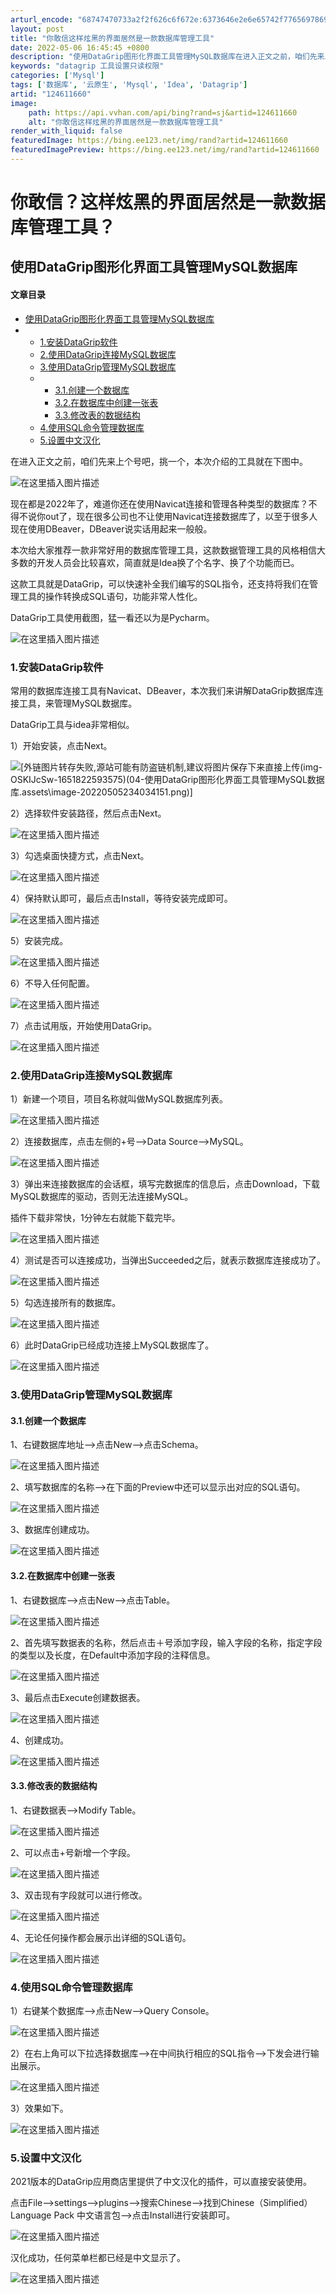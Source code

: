 ```yaml
---
arturl_encode: "68747470733a2f2f626c6f672e:6373646e2e6e65742f77656978696e5f34343935333635382f:61727469636c652f64657461696c732f313234363131363630"
layout: post
title: "你敢信这样炫黑的界面居然是一款数据库管理工具"
date: 2022-05-06 16:45:45 +0800
description: "使用DataGrip图形化界面工具管理MySQL数据库在进入正文之前，咱们先来上个号吧，挑一个，本次"
keywords: "datagrip 工具设置只读权限"
categories: ['Mysql']
tags: ['数据库', '云原生', 'Mysql', 'Idea', 'Datagrip']
artid: "124611660"
image:
    path: https://api.vvhan.com/api/bing?rand=sj&artid=124611660
    alt: "你敢信这样炫黑的界面居然是一款数据库管理工具"
render_with_liquid: false
featuredImage: https://bing.ee123.net/img/rand?artid=124611660
featuredImagePreview: https://bing.ee123.net/img/rand?artid=124611660
---
```


# 你敢信？这样炫黑的界面居然是一款数据库管理工具？

## 使用DataGrip图形化界面工具管理MySQL数据库

#### 文章目录

* [使用DataGrip图形化界面工具管理MySQL数据库](#DataGripMySQL_0)
* + [1.安装DataGrip软件](#1DataGrip_12)
  + [2.使用DataGrip连接MySQL数据库](#2DataGripMySQL_52)
  + [3.使用DataGrip管理MySQL数据库](#3DataGripMySQL_87)
  + - [3.1.创建一个数据库](#31_89)
    - [3.2.在数据库中创建一张表](#32_105)
    - [3.3.修改表的数据结构](#33_126)
  + [4.使用SQL命令管理数据库](#4SQL_149)
  + [5.设置中文汉化](#5_167)

在进入正文之前，咱们先来上个号吧，挑一个，本次介绍的工具就在下图中。
  
![在这里插入图片描述](https://i-blog.csdnimg.cn/blog_migrate/6357ed70b528b860a14436beb4b4a01c.png)
  
现在都是2022年了，难道你还在使用Navicat连接和管理各种类型的数据库？不得不说你out了，现在很多公司也不让使用Navicat连接数据库了，以至于很多人现在使用DBeaver，DBeaver说实话用起来一般般。
  
本次给大家推荐一款非常好用的数据库管理工具，这款数据管理工具的风格相信大多数的开发人员会比较喜欢，简直就是Idea换了个名字、换了个功能而已。
  
这款工具就是DataGrip，可以快速补全我们编写的SQL指令，还支持将我们在管理工具的操作转换成SQL语句，功能非常人性化。

DataGrip工具使用截图，猛一看还以为是Pycharm。
  
![在这里插入图片描述](https://i-blog.csdnimg.cn/blog_migrate/28a3b1857dde0843a928a3d2d4e16cd5.png)

### 1.安装DataGrip软件

常用的数据库连接工具有Navicat、DBeaver，本次我们来讲解DataGrip数据库连接工具，来管理MySQL数据库。

DataGrip工具与idea非常相似。

1）开始安装，点击Next。

![[外链图片转存失败,源站可能有防盗链机制,建议将图片保存下来直接上传(img-OSKIJcSw-1651822593575)(04-使用DataGrip图形化界面工具管理MySQL数据库.assets\image-20220505234034151.png)]](https://i-blog.csdnimg.cn/blog_migrate/0d8576659d188da4a2265e4ad5187b4b.png)

2）选择软件安装路径，然后点击Next。

![在这里插入图片描述](https://i-blog.csdnimg.cn/blog_migrate/e2a6cc4e4a37ba09653ef2343d691c76.png)

3）勾选桌面快捷方式，点击Next。
  
![在这里插入图片描述](https://i-blog.csdnimg.cn/blog_migrate/7416e39fe4cedfb0ab1e69f877bbf45e.png)

4）保持默认即可，最后点击Install，等待安装完成即可。

![在这里插入图片描述](https://i-blog.csdnimg.cn/blog_migrate/6c2a9b04feeac3d70dbff592f82e1434.png)

5）安装完成。
  
![在这里插入图片描述](https://i-blog.csdnimg.cn/blog_migrate/6d72144bf23ae51c4aeedc72c332b075.png)

6）不导入任何配置。

![在这里插入图片描述](https://i-blog.csdnimg.cn/blog_migrate/4c2719f6784a85101c483cce9f5afef6.png)

7）点击试用版，开始使用DataGrip。

![在这里插入图片描述](https://i-blog.csdnimg.cn/blog_migrate/48bfdf70f8eda52c6630d8cb48f94013.png)

### 2.使用DataGrip连接MySQL数据库

1）新建一个项目，项目名称就叫做MySQL数据库列表。

![在这里插入图片描述](https://i-blog.csdnimg.cn/blog_migrate/f3bdd80ad16c10539cafc404bfadcae0.png)

2）连接数据库，点击左侧的+号—>Data Source—>MySQL。
  
![在这里插入图片描述](https://i-blog.csdnimg.cn/blog_migrate/bd8b2b968aefbfe6efe876f37e6923eb.png)

3）弹出来连接数据库的会话框，填写完数据库的信息后，点击Download，下载MySQL数据库的驱动，否则无法连接MySQL。

插件下载非常快，1分钟左右就能下载完毕。

![在这里插入图片描述](https://i-blog.csdnimg.cn/blog_migrate/074da66343f07f47333e8cd2410ba9e0.png)

4）测试是否可以连接成功，当弹出Succeeded之后，就表示数据库连接成功了。

![在这里插入图片描述](https://i-blog.csdnimg.cn/blog_migrate/618c492c14066c2042df712a70aa64ae.png)

5）勾选连接所有的数据库。

![在这里插入图片描述](https://i-blog.csdnimg.cn/blog_migrate/71463158355b665634102212967282fd.png)

6）此时DataGrip已经成功连接上MySQL数据库了。

![在这里插入图片描述](https://i-blog.csdnimg.cn/blog_migrate/b8efe1eb9047b118f69f67e82f229a46.png)

### 3.使用DataGrip管理MySQL数据库

#### 3.1.创建一个数据库

1、右键数据库地址—>点击New—>点击Schema。
  
![在这里插入图片描述](https://i-blog.csdnimg.cn/blog_migrate/d81d1ca6d601e11273ce8868dc0d32dc.png)

2、填写数据库的名称—>在下面的Preview中还可以显示出对应的SQL语句。

![在这里插入图片描述](https://i-blog.csdnimg.cn/blog_migrate/7a6511a1cacf9c59a1c5fafb85d4fe62.png)

3、数据库创建成功。

![在这里插入图片描述](https://i-blog.csdnimg.cn/blog_migrate/7c61dd554d06248a762443c8589bbeda.png)

#### 3.2.在数据库中创建一张表

1、右键数据库—>点击New—>点击Table。
  
![在这里插入图片描述](https://i-blog.csdnimg.cn/blog_migrate/57b2e9f0fc940c6974eeddd8a3919924.png)

2、首先填写数据表的名称，然后点击＋号添加字段，输入字段的名称，指定字段的类型以及长度，在Default中添加字段的注释信息。
  
![在这里插入图片描述](https://i-blog.csdnimg.cn/blog_migrate/7acb9e87dd234abd93cb8ef1e11c71c8.png)

3、最后点击Execute创建数据表。
  
![在这里插入图片描述](https://i-blog.csdnimg.cn/blog_migrate/b61550bf3eaab7b9606c7ff9c496e494.png)

4、创建成功。

![在这里插入图片描述](https://i-blog.csdnimg.cn/blog_migrate/e85fe9a3369df75ac179821ee6432bc2.png)

#### 3.3.修改表的数据结构

1、右键数据表—>Modify Table。
  
![在这里插入图片描述](https://i-blog.csdnimg.cn/blog_migrate/f40a917a108f8610622c508a084875c6.png)

2、可以点击+号新增一个字段。

![在这里插入图片描述](https://i-blog.csdnimg.cn/blog_migrate/2eeb08eb3415c49fc9b452849759cd18.png)

3、双击现有字段就可以进行修改。
  
![在这里插入图片描述](https://i-blog.csdnimg.cn/blog_migrate/24ceac4591d45df69f16cf6aad93c4a2.png)

4、无论任何操作都会展示出详细的SQL语句。
  
![在这里插入图片描述](https://i-blog.csdnimg.cn/blog_migrate/25bed6c1326d32bdd9efd7a690e06185.png)

### 4.使用SQL命令管理数据库

1）右键某个数据库—>点击New—>Query Console。
  
![在这里插入图片描述](https://i-blog.csdnimg.cn/blog_migrate/ed06ab93bb730497e84c63fe86797349.png)

2）在右上角可以下拉选择数据库—>在中间执行相应的SQL指令—>下发会进行输出展示。
  
![在这里插入图片描述](https://i-blog.csdnimg.cn/blog_migrate/6b4d1968019132c0f56dc072eee6d948.png)

3）效果如下。

![在这里插入图片描述](https://i-blog.csdnimg.cn/blog_migrate/244dfdcf386c164b483ac8b59454ff7f.png)

### 5.设置中文汉化

2021版本的DataGrip应用商店里提供了中文汉化的插件，可以直接安装使用。

点击File—>settings—>plugins—>搜索Chinese—>找到Chinese（Simplified）Language Pack 中文语言包—>点击Install进行安装即可。
  
![在这里插入图片描述](https://i-blog.csdnimg.cn/blog_migrate/275ab6ec6a04346ba7fa1fc7607eb9ec.png)

汉化成功，任何菜单栏都已经是中文显示了。
  
![在这里插入图片描述](https://i-blog.csdnimg.cn/blog_migrate/b44184d168a0c836b2ce9a081bac10a0.png)